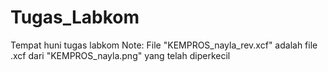 # Tugas_Labkom
Tempat huni tugas labkom
Note: File "KEMPROS_nayla_rev.xcf" adalah file .xcf dari "KEMPROS_nayla.png" yang telah diperkecil
